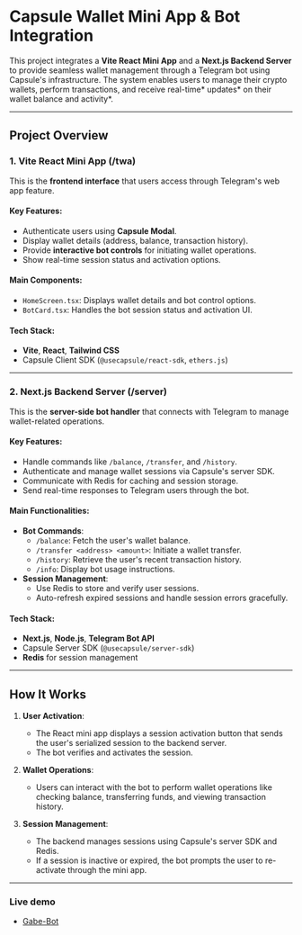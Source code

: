 # **Capsule Wallet Mini App & Bot Integration**

This project integrates a **Vite React Mini App** and a **Next.js Backend Server** to provide seamless wallet management through a Telegram bot using Capsule's infrastructure. The system enables users to manage their crypto wallets, perform transactions, and receive real-time* updates* on their wallet balance and activity*.

---

## **Project Overview**

### **1. Vite React Mini App** (/twa)
This is the **frontend interface** that users access through Telegram's web app feature.

#### **Key Features:**
- Authenticate users using **Capsule Modal**.
- Display wallet details (address, balance, transaction history).
- Provide **interactive bot controls** for initiating wallet operations.
- Show real-time session status and activation options.
  
#### **Main Components:**
- `HomeScreen.tsx`: Displays wallet details and bot control options.
- `BotCard.tsx`: Handles the bot session status and activation UI.
  
#### **Tech Stack:**
- **Vite**, **React**, **Tailwind CSS**
- Capsule Client SDK (`@usecapsule/react-sdk`, `ethers.js`)

---

### **2. Next.js Backend Server** (/server)
This is the **server-side bot handler** that connects with Telegram to manage wallet-related operations.

#### **Key Features:**
- Handle commands like `/balance`, `/transfer`, and `/history`.
- Authenticate and manage wallet sessions via Capsule's server SDK.
- Communicate with Redis for caching and session storage.
- Send real-time responses to Telegram users through the bot.

#### **Main Functionalities:**
- **Bot Commands**:
  - `/balance`: Fetch the user's wallet balance.
  - `/transfer <address> <amount>`: Initiate a wallet transfer.
  - `/history`: Retrieve the user's recent transaction history.
  - `/info`: Display bot usage instructions.
- **Session Management**:
  - Use Redis to store and verify user sessions.
  - Auto-refresh expired sessions and handle session errors gracefully.
  
#### **Tech Stack:**
- **Next.js**, **Node.js**, **Telegram Bot API**
- Capsule Server SDK (`@usecapsule/server-sdk`)
- **Redis** for session management

---

## **How It Works**

1. **User Activation**:
   - The React mini app displays a session activation button that sends the user's serialized session to the backend server.
   - The bot verifies and activates the session.

2. **Wallet Operations**:
   - Users can interact with the bot to perform wallet operations like checking balance, transferring funds, and viewing transaction history.

3. **Session Management**:
   - The backend manages sessions using Capsule's server SDK and Redis.
   - If a session is inactive or expired, the bot prompts the user to re-activate through the mini app.

---
### Live demo 

- [Gabe-Bot](http://t.me/twa_gabe_capsule_bot)

